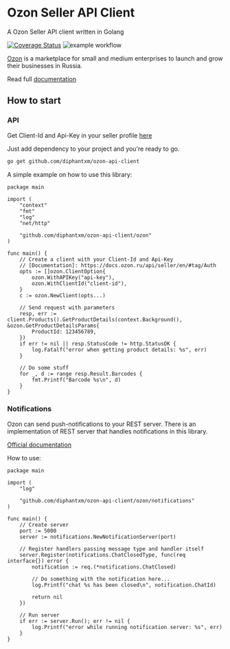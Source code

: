 # Ozon Seller API Client
A Ozon Seller API client written in Golang

[![Coverage Status](https://coveralls.io/repos/github/diPhantxm/ozon-api-client/badge.svg)](https://coveralls.io/github/diPhantxm/ozon-api-client)
![example workflow](https://github.com/diPhantxm/ozon-api-client/actions/workflows/tests.yml/badge.svg)

[Ozon](https://ozon.ru) is a marketplace for small and medium enterprises to launch and grow their businesses in Russia.

Read full [documentation](https://docs.ozon.ru/api/seller/en/#tag/Introduction)

## How to start
### API
Get Client-Id and Api-Key in your seller profile [here](https://seller.ozon.ru/app/settings/api-keys?locale=en)

Just add dependency to your project and you're ready to go.
```bash
go get github.com/diphantxm/ozon-api-client
```
A simple example on how to use this library:
```Golang
package main

import (
	"context"
	"fmt"
	"log"
	"net/http"

	"github.com/diphantxm/ozon-api-client/ozon"
)

func main() {
	// Create a client with your Client-Id and Api-Key
	// [Documentation]: https://docs.ozon.ru/api/seller/en/#tag/Auth
	opts := []ozon.ClientOption{
		ozon.WithAPIKey("api-key"),
		ozon.WithClientId("client-id"),
	}
	c := ozon.NewClient(opts...)

	// Send request with parameters
	resp, err := client.Products().GetProductDetails(context.Background(), &ozon.GetProductDetailsParams{
		ProductId: 123456789,
	})
	if err != nil || resp.StatusCode != http.StatusOK {
		log.Fatalf("error when getting product details: %s", err)
	}

	// Do some stuff
	for _, d := range resp.Result.Barcodes {
		fmt.Printf("Barcode %s\n", d)
	}
}
```

### Notifications
Ozon can send push-notifications to your REST server. There is an implementation of REST server that handles notifications in this library.

[Official documentation](https://docs.ozon.ru/api/seller/en/#tag/push_intro)

How to use:
```Golang
package main

import (
	"log"

	"github.com/diphantxm/ozon-api-client/ozon/notifications"
)

func main() {
	// Create server
	port := 5000
	server := notifications.NewNotificationServer(port)

	// Register handlers passing message type and handler itself
	server.Register(notifications.ChatClosedType, func(req interface{}) error {
		notification := req.(*notifications.ChatClosed)

		// Do something with the notification here...
		log.Printf("chat %s has been closed\n", notification.ChatId)

		return nil
	})

	// Run server
	if err := server.Run(); err != nil {
		log.Printf("error while running notification server: %s", err)
	}
}
```
